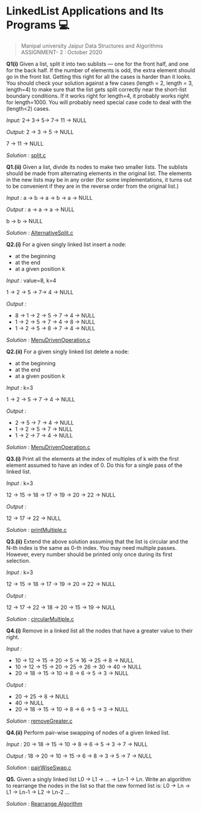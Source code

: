 # LinkedList Applications and Its Programs :computer:

> Manipal university Jaipur Data Structures and Algorithms ASSIGNMENT- 2 :  October 2020

**Q1(i)** Given a list, split it into two sublists — one for the front half, and one for the
back half. If the number of elements is odd, the extra element should go in the
front list. Getting this right for all the cases is harder than it looks. You should
check your solution against a few cases (length = 2, length = 3, length=4) to make
sure that the list gets split correctly near the short-list boundary conditions. If it
works right for length=4, it probably works right for length=1000. You will probably
need special case code to deal with the (length<2) cases.

_Input:_
2-> 3-> 5-> 7-> 11 -> NULL

_Output:_
2 -> 3 -> 5 -> NULL

7 -> 11 -> NULL

_Solution_ :  [split.c](split.c)

**Q1.(ii)** Given a list, divide its nodes to make two smaller lists. The sublists should be
made from alternating elements in the original list. The elements in the new lists
may be in any order (for some implementations, it turns out to be convenient if they are in the reverse order from the original list.)

_Input :_
a -> b -> a -> b -> a -> NULL

_Output :_
a -> a -> a -> NULL

b -> b -> NULL

_Solution_ :  [AlternativeSplit.c](AlternativeSplit.c)

**Q2.(i)** For a given singly linked list insert a node:
* at the beginning
* at the end
* at a given position k

_Input :_
value=8, k=4

1 -> 2 -> 5 -> 7-> 4 -> NULL

_Output :_

* 8 -> 1 -> 2 -> 5 -> 7 -> 4 -> NULL
* 1 -> 2 -> 5 -> 7 -> 4 -> 8 -> NULL
* 1 -> 2 -> 5 -> 8 -> 7 -> 4 -> NULL

_Solution_ :  [MenuDrivenOperation.c]()

**Q2.(ii)** For a given singly linked list delete a node:
* at the beginning
* at the end
* at a given position k

_Input :_
k=3

1 -> 2 -> 5 -> 7 -> 4 -> NULL

_Output :_

* 2 -> 5 -> 7 -> 4 -> NULL
* 1 -> 2 -> 5 -> 7 -> NULL
* 1 -> 2 -> 7 -> 4 -> NULL

_Solution_ :  [MenuDrivenOperation.c]()

**Q3.(i)** Print all the elements at the index of multiples of k with the first element assumed to have an index of 0. Do this for a single pass of the linked list.

_Input :_
k=3

12 -> 15 -> 18 -> 17 -> 19 -> 20 -> 22 -> NULL

_Output :_

12 -> 17 -> 22 -> NULL

_Solution_ :  [printMultiple.c]()

**Q3.(ii)** Extend the above solution assuming that the list is circular and the N-th index is the same as 0-th index. You may need multiple passes. However, every number should be printed only once during its first selection.

_Input :_
k=3

12 -> 15 -> 18 -> 17 -> 19 -> 20 -> 22 -> NULL

_Output :_

12 -> 17 -> 22 -> 18 -> 20 -> 15 -> 19 -> NULL

_Solution_ :  [circularMultiple.c]()

**Q4.(i)** Remove in a linked list all the nodes that have a greater value to their right.

_Input :_
* 10 -> 12 -> 15 -> 20 -> 5 -> 16 -> 25 -> 8 -> NULL
* 10 -> 12 -> 15 -> 20 -> 25 -> 26 -> 30 -> 40 -> NULL
* 20 -> 18 -> 15 -> 10 -> 8 -> 6 -> 5 -> 3 -> NULL


_Output :_

* 20 -> 25 -> 8 -> NULL
* 40 -> NULL
* 20 -> 18 -> 15 -> 10 -> 8 -> 6 -> 5 -> 3 -> NULL

_Solution_ :  [removeGreater.c]()

**Q4.(ii)** Perform pair-wise swapping of nodes of a given linked list.

_Input :_
20 -> 18 -> 15 -> 10 -> 8 -> 6 -> 5 -> 3 -> 7 -> NULL


_Output :_
18 -> 20 -> 10 -> 15 -> 6 -> 8 -> 3 -> 5 -> 7 -> NULL

_Solution_ :  [pairWiseSwap.c]()

**Q5.** Given a singly linked list L0 -> L1 -> … -> Ln-1 -> Ln. Write an algorithm to rearrange the nodes in the list so that the new formed list is: L0 -> Ln -> L1 -> Ln-1 -> L2 -> Ln-2 …

_Solution_ :  [Rearrange Algorithm](https://gist.github.com/anubhavbagri/b450b4c3ba12927dd56e3133c31c2aa7/f690d90f6f8d4177e05f6dac7c300c5d3176a89b)